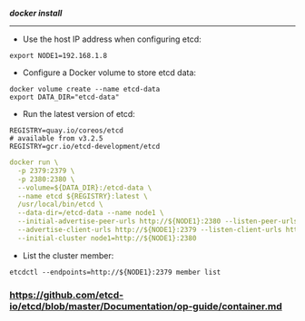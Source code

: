 ***docker install***

----
- Use the host IP address when configuring etcd:
```shell
export NODE1=192.168.1.8
```

- Configure a Docker volume to store etcd data:

```shell
docker volume create --name etcd-data
export DATA_DIR="etcd-data"
```
- Run the latest version of etcd:

```shell
REGISTRY=quay.io/coreos/etcd
# available from v3.2.5
REGISTRY=gcr.io/etcd-development/etcd
```
```yaml
docker run \
  -p 2379:2379 \
  -p 2380:2380 \
  --volume=${DATA_DIR}:/etcd-data \
  --name etcd ${REGISTRY}:latest \
  /usr/local/bin/etcd \
  --data-dir=/etcd-data --name node1 \
  --initial-advertise-peer-urls http://${NODE1}:2380 --listen-peer-urls http://0.0.0.0:2380 \
  --advertise-client-urls http://${NODE1}:2379 --listen-client-urls http://0.0.0.0:2379 \
  --initial-cluster node1=http://${NODE1}:2380
```
- List the cluster member:
```shell
etcdctl --endpoints=http://${NODE1}:2379 member list
```
### https://github.com/etcd-io/etcd/blob/master/Documentation/op-guide/container.md
